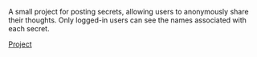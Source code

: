 A small project for posting secrets, allowing users to anonymously share their thoughts. Only logged-in users can see the names associated with each secret.

[Project](https://whisper-room.onrender.com/)
